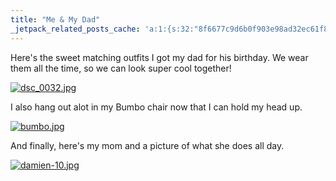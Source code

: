```yaml
---
title: "Me & My Dad"
_jetpack_related_posts_cache: 'a:1:{s:32:"8f6677c9d6b0f903e98ad32ec61f8deb";a:2:{s:7:"expires";i:1520338379;s:7:"payload";a:3:{i:0;a:1:{s:2:"id";i:528;}i:1;a:1:{s:2:"id";i:183;}i:2;a:1:{s:2:"id";i:9;}}}}'
---
```

<p>Here's the sweet matching outfits I got my dad for his birthday.  We wear them all the time, so we can look super cool together!</p>
<p><a href='http://family.chrisenns.com/wp3/wp-content/uploads/2007/09/dsc_0032.jpg' title='dsc_0032.jpg'><img src='http://family.chrisenns.com/wp3/wp-content/uploads/2007/09/dsc_0032.jpg' alt='dsc_0032.jpg' /></a></p>
<p>I also hang out alot in my Bumbo chair now that I can hold my head up.</p>
<p><a href='http://family.chrisenns.com/wp3/wp-content/uploads/2007/09/bumbo.jpg' title='bumbo.jpg'><img src='http://family.chrisenns.com/wp3/wp-content/uploads/2007/09/bumbo.jpg' alt='bumbo.jpg' /></a></p>
<p>And finally, here's my mom and a picture of what she does all day.</p>
<p><a href='http://family.chrisenns.com/wp3/wp-content/uploads/2007/09/damien-10.jpg' title='damien-10.jpg'><img src='http://family.chrisenns.com/wp3/wp-content/uploads/2007/09/damien-10.jpg' alt='damien-10.jpg' /></a></p>
